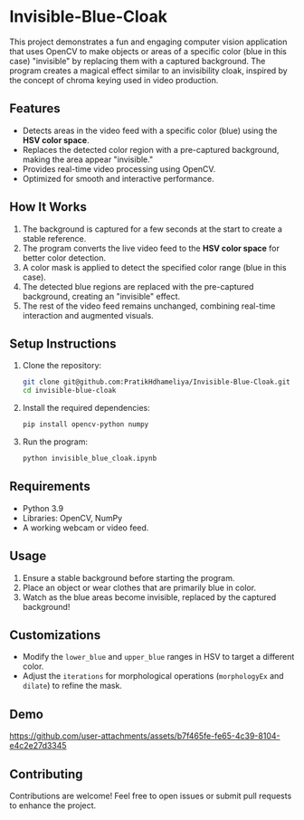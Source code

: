# Invisible-Blue-Cloak
This project demonstrates a fun and engaging computer vision application that uses OpenCV to make objects or areas of a specific color (blue in this case) "invisible" by replacing them with a captured background. The program creates a magical effect similar to an invisibility cloak, inspired by the concept of chroma keying used in video production.

## **Features**
- Detects areas in the video feed with a specific color (blue) using the **HSV color space**.
- Replaces the detected color region with a pre-captured background, making the area appear "invisible."
- Provides real-time video processing using OpenCV.
- Optimized for smooth and interactive performance.

## **How It Works**
1. The background is captured for a few seconds at the start to create a stable reference.
2. The program converts the live video feed to the **HSV color space** for better color detection.
3. A color mask is applied to detect the specified color range (blue in this case).
4. The detected blue regions are replaced with the pre-captured background, creating an "invisible" effect.
5. The rest of the video feed remains unchanged, combining real-time interaction and augmented visuals.

## **Setup Instructions**
1. Clone the repository:
   ```bash
   git clone git@github.com:PratikHdhameliya/Invisible-Blue-Cloak.git
   cd invisible-blue-cloak
   ```
2. Install the required dependencies:
   ```bash
   pip install opencv-python numpy
   ```
3. Run the program:
   ```bash
   python invisible_blue_cloak.ipynb
   ```

## **Requirements**
- Python 3.9
- Libraries: OpenCV, NumPy
- A working webcam or video feed.

## **Usage**
1. Ensure a stable background before starting the program.
2. Place an object or wear clothes that are primarily blue in color.
3. Watch as the blue areas become invisible, replaced by the captured background!

## **Customizations**
- Modify the `lower_blue` and `upper_blue` ranges in HSV to target a different color.
- Adjust the `iterations` for morphological operations (`morphologyEx` and `dilate`) to refine the mask.

## **Demo**
https://github.com/user-attachments/assets/b7f465fe-fe65-4c39-8104-e4c2e27d3345

## **Contributing**
Contributions are welcome! Feel free to open issues or submit pull requests to enhance the project.
